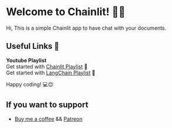 # Welcome to Chainlit! 🚀🤖

Hi, This is a simple Chainlit app to have chat with your documents.

## Useful Links 🔗

**Youtube Playlist**  
Get started with [Chainlit Playlist](https://youtube.com/playlist?list=PLz-qytj7eIWWNnbCRxflmRbYI02jZeG0k) 🎥  
Get started with [LangChain Playlist](https://youtube.com/playlist?list=PLz-qytj7eIWVd1a5SsQ1dzOjVDHdgC1Ck) 🎥  

Happy coding! 💻😊

## If you want to support
- [Buy me a coffee](https://ko-fi.com/datasciencebasics) && [Patreon](https://www.patreon.com/datasciencebasics)

